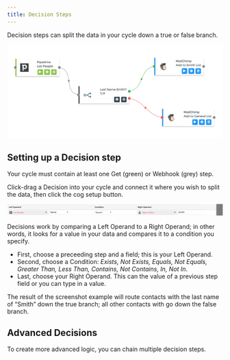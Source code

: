 ```yaml
---
title: Decision Steps
---
```


Decision steps can split the data in your cycle down a true or false branch.

![](./images/decision-example.png)

Setting up a Decision step
--------------------------

Your cycle must contain at least one Get (green) or Webhook (grey) step.

Click-drag a Decision into your cycle and connect it where you wish to split the data, then click the cog setup button.

![](./images/decision.png)

Decisions work by comparing a Left Operand to a Right Operand; in other words, it looks for a value in your data and compares it to a condition you specify.

*   First, choose a preceeding step and a field; this is your Left Operand.
*   Second, choose a Condition: _Exists, Not Exists, Equals, Not Equals, Greater Than, Less Than, Contains, Not Contains, In, Not In_.
*   Last, choose your Right Operand. This can the value of a previous step field or you can type in a value.

The result of the screenshot example will route contacts with the last name of “Smith” down the true branch; all other contacts with go down the false branch.

Advanced Decisions
------------------

To create more advanced logic, you can chain multiple decision steps.